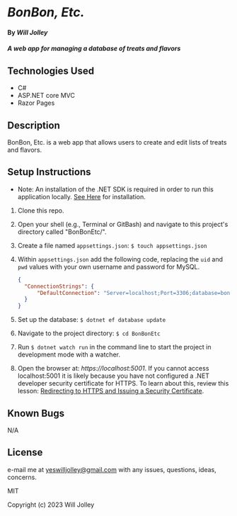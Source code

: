 # _BonBon, Etc._

#### By _Will Jolley_

#### _A web app for managing a database of treats and flavors_

## Technologies Used

* C#
* ASP.NET core MVC
* Razor Pages


## Description

BonBon, Etc. is a web app that allows users to create and edit lists of treats and flavors.   

## Setup Instructions

- Note: An installation of the .NET SDK is required in order to run this application locally. [See Here](https://dotnet.microsoft.com/en-us/) for installation.
1. Clone this repo.
2. Open your shell (e.g., Terminal or GitBash) and navigate to this project's directory called "BonBonEtc/". 
3. Create a file named `appsettings.json`: `$ touch appsettings.json`
4. Within `appsettings.json` add the following code, replacing the `uid` and `pwd` values with your own username and password for MySQL.

    ```json
    {
      "ConnectionStrings": {
          "DefaultConnection": "Server=localhost;Port=3306;database=bonbon_etc;uid=[YOUR-USERNAME];pwd=[YOUR-MYSQL-PASSWORD];"
      }
    }
    ```
5. Set up the database: `$ dotnet ef database update`
6. Navigate to the project directory: `$ cd BonBonEtc`
7. Run `$ dotnet watch run` in the command line to start the project in development mode with a watcher.
8. Open the browser at: _https://localhost:5001_. If you cannot access localhost:5001 it is likely because you have not configured a .NET developer security certificate for HTTPS. To learn about this, review this lesson: [Redirecting to HTTPS and Issuing a Security Certificate](https://www.learnhowtoprogram.com/c-and-net/basic-web-applications/redirecting-to-https-and-issuing-a-security-certificate).

## Known Bugs

N/A

## License

e-mail me at yeswilljolley@gmail.com with any issues, questions, ideas, concerns.

MIT

Copyright (c) 2023 Will Jolley